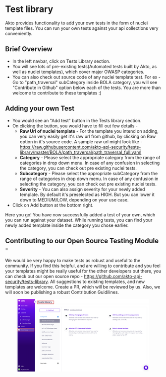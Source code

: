 # Test library

Akto provides functionality to add your own tests in the form of nuclei template files. You can run your own tests against your api collections very conveniently.&#x20;

## Brief Overview

* In the left navbar, click on Tests Library section.
* You will see lots of pre-existing tests(Automated tests built by Akto, as well as nuclei templates), which cover major OWASP categories.
* You can also check out source code of any nuclei template test. For ex - Go to "path_traversal" subCategory inside BOLA category, you will see "Contribute in Github" option below each of the tests. You are more than welcome to contribute to these templates :)

## Adding your own Test

* You would see an "Add test" button in the Tests library section.
* On clicking the button, you would have to fill out few details - 
    * **Raw Url of nuclei template** - For the template you intend on adding, you can very easily get it's raw url from github, by clicking on Raw option in it's source code. A sample raw url might look like - https://raw.githubusercontent.com/akto-api-security/tests-library/master/BOLA/path_traversal/path_traversal_full.yaml
    * **Category** - Please select the appropriate category from the range of categories in drop down menu. In case of any confusion in selecting the category, you can check out pre existing nuclei tests.
    * **Subcategory** - Please select the appropriate subCategory from the range of categories in drop down menu. In case of any confusion in selecting the category, you can check out pre existing nuclei tests.
	* **Severity** - You can also assign severity for your newly added template. By default it's preselected as HIGH. But you can lower it down to MEDIUM/LOW, depending on your use case.
* Click on Add button at the bottom right.

Here you go! You have now successfully added a test of your own, which you can run against your dataset. While running tests, you can find your newly added template inside the category you chose earlier.

## Contributing to our Open Source Testing Module - 

We would be very happy to make tests as robust and useful to the community. If you find this helpful, and are willing to contribute and you feel your templates might be really useful for the other developers out there, you can check out our open source repo - https://github.com/akto-api-security/tests-library. 
All suggestions to existing templates, and new templates are welcome. Create a PR, which will be reviewed by us. Also, we will soon be publishing a robust Contribution Guidilines.


<figure><img src="../.gitbook/assets/Frame 24 (1) (1) (1).png" alt=""><figcaption></figcaption></figure>

